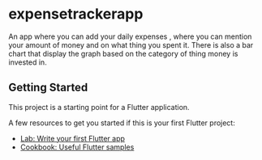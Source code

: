 # expensetrackerapp

An app where you can add your daily expenses , where you can mention your amount of money and on what thing you spent it. There is also a bar chart that display the graph based on the category of thing money is invested in.

## Getting Started

This project is a starting point for a Flutter application.

A few resources to get you started if this is your first Flutter project:

- [Lab: Write your first Flutter app](https://docs.flutter.dev/get-started/codelab)
- [Cookbook: Useful Flutter samples](https://docs.flutter.dev/cookbook)


